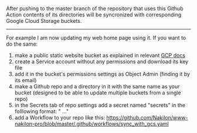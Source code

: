 After pushing to the master branch of the repository that uses this Github Action contents of its directories will be syncronized with corresponding Google Cloud Storage buckets.

---

For example I am now updating my web home page using it. If you want to do the same:

1. make a public static website bucket as explained in relevant [GCP docs](https://cloud.google.com/storage/docs/hosting-static-website)
2. create a Service account without any permissions and download its key file
3. add it in the bucket's permissions settings as Object Admin (finding it by its email)
4. make a Github repo and a directory in it with the same name as your bucket (designed to be able to update multiple buckets from a single repo)
5. in the Secrets tab of repo settings add a secret named "secrets" in the folllowing format: "<bucket1 name> <base64 of the key file> <bucket2 name> <base64 of the key file> ..."
6. add a Workflow to your repo like this: https://github.com/Nakilon/www-nakilon-pro/blob/master/.github/workflows/sync_with_gcs.yaml
